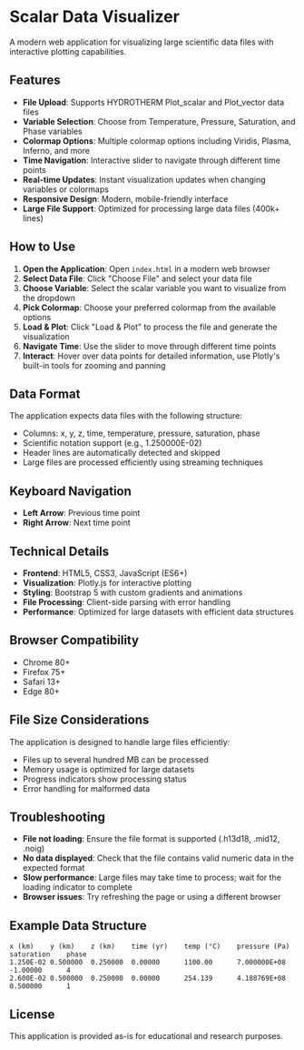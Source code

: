 # Scalar Data Visualizer

A modern web application for visualizing large scientific data files with interactive plotting capabilities.

## Features

- **File Upload**: Supports HYDROTHERM Plot_scalar and Plot_vector data files
- **Variable Selection**: Choose from Temperature, Pressure, Saturation, and Phase variables
- **Colormap Options**: Multiple colormap options including Viridis, Plasma, Inferno, and more
- **Time Navigation**: Interactive slider to navigate through different time points
- **Real-time Updates**: Instant visualization updates when changing variables or colormaps
- **Responsive Design**: Modern, mobile-friendly interface
- **Large File Support**: Optimized for processing large data files (400k+ lines)

## How to Use

1. **Open the Application**: Open `index.html` in a modern web browser
2. **Select Data File**: Click "Choose File" and select your data file
3. **Choose Variable**: Select the scalar variable you want to visualize from the dropdown
4. **Pick Colormap**: Choose your preferred colormap from the available options
5. **Load & Plot**: Click "Load & Plot" to process the file and generate the visualization
6. **Navigate Time**: Use the slider to move through different time points
7. **Interact**: Hover over data points for detailed information, use Plotly's built-in tools for zooming and panning

## Data Format

The application expects data files with the following structure:

- Columns: x, y, z, time, temperature, pressure, saturation, phase
- Scientific notation support (e.g., 1.250000E-02)
- Header lines are automatically detected and skipped
- Large files are processed efficiently using streaming techniques

## Keyboard Navigation

- **Left Arrow**: Previous time point
- **Right Arrow**: Next time point

## Technical Details

- **Frontend**: HTML5, CSS3, JavaScript (ES6+)
- **Visualization**: Plotly.js for interactive plotting
- **Styling**: Bootstrap 5 with custom gradients and animations
- **File Processing**: Client-side parsing with error handling
- **Performance**: Optimized for large datasets with efficient data structures

## Browser Compatibility

- Chrome 80+
- Firefox 75+
- Safari 13+
- Edge 80+

## File Size Considerations

The application is designed to handle large files efficiently:

- Files up to several hundred MB can be processed
- Memory usage is optimized for large datasets
- Progress indicators show processing status
- Error handling for malformed data

## Troubleshooting

- **File not loading**: Ensure the file format is supported (.h13d18, .mid12, .noig)
- **No data displayed**: Check that the file contains valid numeric data in the expected format
- **Slow performance**: Large files may take time to process; wait for the loading indicator to complete
- **Browser issues**: Try refreshing the page or using a different browser

## Example Data Structure

```
x (km)    y (km)    z (km)    time (yr)    temp (°C)    pressure (Pa)    saturation    phase
1.250E-02 0.500000  0.250000  0.00000      1100.00      7.000000E+08     -1.00000      4
2.600E-02 0.500000  0.250000  0.00000      254.139      4.188769E+08     0.500000      1
```

## License

This application is provided as-is for educational and research purposes. 
